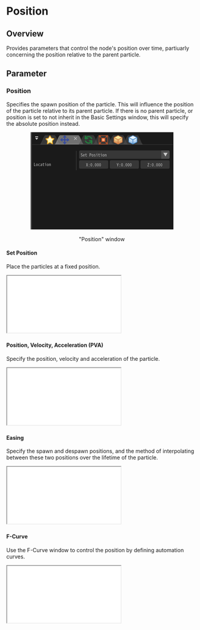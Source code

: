 ﻿# Position

## Overview

Provides parameters that control the node's position over time, partiuarly concerning the position relative to the parent particle.

## Parameter

### Position

Specifies the spawn position of the particle. This will influence the position of the particle relative to its parent particle. If there is no parent particle, or position is set to not inherit in the Basic Settings window, this will specify the absolute position instead.

<div align="center">
<img src="../../img/Tutorial/02_position_en.png">
<p>"Position" window</p>
</div>

#### Set Position

Place the particles at a fixed position.
<iframe src='../../Effects/viewer_en.html#References/position/setposition.efkefc'></iframe>



#### Position, Velocity, Acceleration (PVA)

Specify the position, velocity and acceleration of the particle.
<iframe src='../../Effects/viewer_en.html#References/position/movingposition.efkefc'></iframe>

#### Easing

Specify the spawn and despawn positions, and the method of interpolating between these two positions over the lifetime of the particle.
<iframe src='../../Effects/viewer_en.html#References/position/easing.efkefc'></iframe>

#### F-Curve

Use the F-Curve window to control the position by defining automation curves.
<iframe src='../../Effects/viewer_en.html#References/position/f_curve.efkefc'></iframe>

